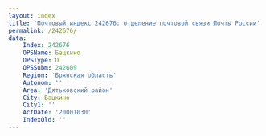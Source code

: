 ```yaml
---
layout: index
title: 'Почтовый индекс 242676: отделение почтовой связи Почты России'
permalink: /242676/
data:
    Index: 242676
    OPSName: Бацкино
    OPSType: О
    OPSSubm: 242609
    Region: 'Брянская область'
    Autonom: ''
    Area: 'Дятьковский район'
    City: Бацкино
    City1: ''
    ActDate: '20001030'
    IndexOld: ''
---
```

